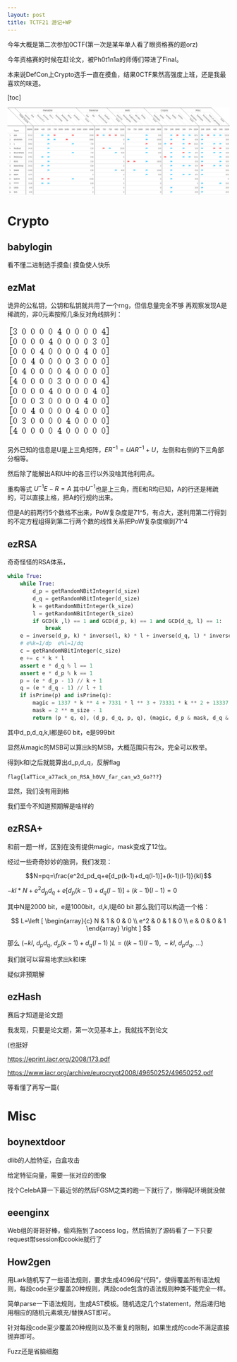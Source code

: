 ```yaml
---
layout: post
title: TCTF21 游记+WP
---
```


今年大概是第二次参加0CTF(第一次是某年单人看了眼资格赛的题orz)

今年资格赛的时候在赶论文，被Ph0t1n1a的师傅们带进了Final。

本来说DefCon上Crypto选手一直在摸鱼，结果0CTF果然高强度上班，还是我最喜欢的味道。

[toc]

![image-20210927220451909](/assets/img/2021-09-27-0CTF21.assets/image-20210927220451909.png)

# Crypto

## babylogin
看不懂二进制选手摸鱼(
摸鱼使人快乐
## ezMat
诡异的公私钥，公钥和私钥就共用了一个rng，但信息量完全不够
再观察发现A是稀疏的，非0元素按照几条反对角线排列：

![image-20210927204511725](/assets/img/2021-09-27-0CTF21.assets/image-20210927204511725.png)

另外已知的信息是U是上三角矩阵，$ER^{-1}=UAR^{-1}+U$，左侧和右侧的下三角部分相等。

然后除了能解出A和U中的各三行以外没啥其他利用点。

重构等式 $U^{-1}E-R=A$ 其中$U^{-1}$也是上三角，而E和R均已知，A的行还是稀疏的，可以直接上格，把A的行规约出来。

但是A的前两行5个数格不出来，PoW复杂度是71\^5，有点大，遂利用第二行得到的不定方程组得到第二行两个数的线性关系把PoW复杂度缩到71\^4

## ezRSA

奇奇怪怪的RSA体系，

```python
while True:
    while True:
        d_p = getRandomNBitInteger(d_size)
        d_q = getRandomNBitInteger(d_size)
        k = getRandomNBitInteger(k_size)
        l = getRandomNBitInteger(k_size)
        if GCD(k ,l) == 1 and GCD(d_p, k) == 1 and GCD(d_q, l) == 1:
            break
    e = inverse(d_p, k) * inverse(l, k) * l + inverse(d_q, l) * inverse(k, l) * k
    # e%k=1/dp  e%l=1/dq
    c = getRandomNBitInteger(c_size)
    e += c * k * l
    assert e * d_q % l == 1
    assert e * d_p % k == 1
    p = (e * d_p - 1) // k + 1
    q = (e * d_q - 1) // l + 1
    if isPrime(p) and isPrime(q):
        magic = 1337 * k ** 4 + 7331 * l ** 3 + 73331 * k ** 2 + 13337 * l ** 2 + 7 * k * l + 2 * k + l
        mask = 2 ** m_size - 1
        return (p * q, e), (d_p, d_q, p, q), (magic, d_p & mask, d_q & mask) #hint here,mask 10bit

```

其中d_p,d_q,k,l都是60 bit，e是999bit

显然从magic的MSB可以算出k的MSB，大概范围只有2k，完全可以枚举。

得到k和l之后就能算出d_p,d_q，反解flag

`flag{laTTice_a77ack_on_RSA_h0VV_far_can_w3_Go???}`

显然，我们没有用到格

我们至今不知道预期解是啥样的

## ezRSA+

和前一题一样，区别在没有提供magic，mask变成了12位。

经过一些奇奇妙妙的脑洞，我们发现：

$$N=pq=\frac{e^2d_pd_q+e[d_p(k-1)+d_q(l-1)]+(k-1)(l-1)}{kl}$$

$-kl*N+e^2d_pd_q+e[d_p(k-1)+d_q(l-1)]+(k-1)(l-1)=0$

其中N是2000 bit，e是1000bit，d,k,l是60 bit 那么我们可以构造一个格：

$$
L=\left [ \begin{array}{c}
N   & 1 & 0 & 0 \\
e^2 & 0 & 1 & 0 \\
e   & 0 & 0 & 1
\end{array} \right ]
$$

那么 $(-kl,\ d_pd_q,\ d_p(k-1)+d_q(l-1)\ )L=((k-1)(l-1),\ -kl,\ d_pd_q,\ ...)$

我们就可以容易地求出k和l来

疑似非预期解



## ezHash

赛后才知道是论文题

我发现，只要是论文题，第一次见基本上，我就找不到论文

(也挺好

https://eprint.iacr.org/2008/173.pdf

https://www.iacr.org/archive/eurocrypt2008/49650252/49650252.pdf

等看懂了再写一篇(



# Misc

## boynextdoor

dlib的人脸特征，白盒攻击

给定特征向量，需要一张对应的图像

找个CelebA算一下最近邻的然后FGSM之类的跑一下就行了，懒得配环境就没做

## eeenginx

Web组的哥哥好棒，偷鸡拖到了access log，然后搞到了源码看了一下只要request带session和cookie就行了

## How2gen

用Lark随机写了一些语法规则，要求生成4096段“代码”，使得覆盖所有语法规则，每段code至少覆盖20种规则，两段code包含的语法规则种类不能完全一样。

简单parse一下语法规则，生成AST模板。随机选定几个statement，然后递归地用相应的随机元素填充/替换AST即可。

针对每段code至少覆盖20种规则以及不重复的限制，如果生成的code不满足直接抛弃即可。

Fuzz还是省脑细胞
